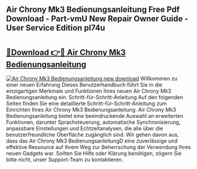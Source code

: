 ## Air Chrony Mk3 Bedienungsanleitung Free Pdf Download - Part-vmU New Repair Owner Guide - User Service Edition pI74u

# <h2><a href="http://df54o26.blite.top/?on=Air+Chrony+Mk3+Bedienungsanleitung">🔗Download 👉🔴 Air Chrony Mk3 Bedienungsanleitung</a></h2>

[![Air Chrony Mk3 Bedienungsanleitung new download](https://i.imgur.com/lujVjoI.png)](http://df54o26.blite.top/?on=Air+Chrony+Mk3+Bedienungsanleitung)
Willkommen zu einer neuen Erfahrung Dieses Benutzerhandbuch führt Sie in die einzigartigen Merkmale und Funktionen Ihres neuen Air Chrony Mk3 Bedienungsanleitung ein. Schritt-für-Schritt-Anleitung Auf den folgenden Seiten finden Sie eine detaillierte Schritt-für-Schritt-Anleitung zum Einrichten Ihres Air Chrony Mk3 Bedienungsanleitung. Air Chrony Mk3 Bedienungsanleitung bietet eine beeindruckende Auswahl an erweiterten Funktionen, darunter Sprachsteuerung, automatische Synchronisierung, anpassbare Einstellungen und Echtzeitanalysen, die alle über die benutzerfreundliche Oberfläche zugänglich sind. Wir gehen davon aus, dass das Air Chrony Mk3 BedienungsanleitungD eine zuverlässige und effektive Ressource auf Ihrem Weg zur Beherrschung der Verwendung Ihres neuen Gadgets war. Sollten Sie Hilfe oder Klärung benötigen, zögern Sie bitte nicht, unser Support-Team zu kontaktieren.
